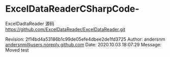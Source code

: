 # ExcelDataReaderCSharpCode-
ExcelDadtaReader 源码
https://github.com/ExcelDataReader/ExcelDataReader.git

Revision: 2f14bd4a53186b1c99de05efe4dbee2de1fd3725 Author: andersnm <andersnm@users.noreply.github.com> Date: 2020.10.03 18:07:29 Message: Moved test
